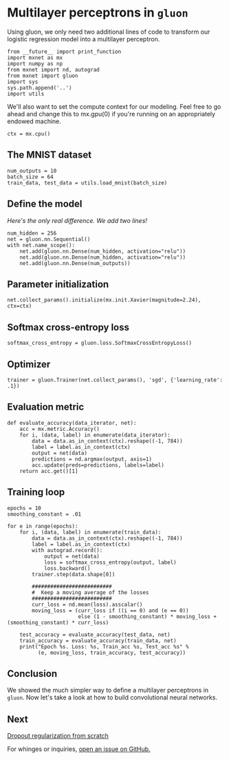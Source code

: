 # Multilayer perceptrons in ``gluon``

Using gluon, we only need two additional lines of code to transform our logistic regression model into a multilayer perceptron.

```{.python .input  n=1}
from __future__ import print_function
import mxnet as mx
import numpy as np
from mxnet import nd, autograd
from mxnet import gluon
import sys
sys.path.append('..')
import utils
```

We'll also want to set the compute context for our modeling. Feel free to go ahead and change this to mx.gpu(0) if you're running on an appropriately endowed machine.

```{.python .input  n=2}
ctx = mx.cpu()
```

## The MNIST dataset

```{.python .input  n=3}
num_outputs = 10
batch_size = 64
train_data, test_data = utils.load_mnist(batch_size)
```

## Define the model

*Here's the only real difference. We add two lines!*

```{.python .input  n=4}
num_hidden = 256
net = gluon.nn.Sequential()
with net.name_scope():
    net.add(gluon.nn.Dense(num_hidden, activation="relu"))
    net.add(gluon.nn.Dense(num_hidden, activation="relu"))
    net.add(gluon.nn.Dense(num_outputs))
```

## Parameter initialization

```{.python .input  n=5}
net.collect_params().initialize(mx.init.Xavier(magnitude=2.24), ctx=ctx)
```

## Softmax cross-entropy loss

```{.python .input  n=6}
softmax_cross_entropy = gluon.loss.SoftmaxCrossEntropyLoss()
```

## Optimizer

```{.python .input  n=7}
trainer = gluon.Trainer(net.collect_params(), 'sgd', {'learning_rate': .1})
```

## Evaluation metric

```{.python .input  n=8}
def evaluate_accuracy(data_iterator, net):
    acc = mx.metric.Accuracy()
    for i, (data, label) in enumerate(data_iterator):
        data = data.as_in_context(ctx).reshape((-1, 784))
        label = label.as_in_context(ctx)
        output = net(data)
        predictions = nd.argmax(output, axis=1)
        acc.update(preds=predictions, labels=label)
    return acc.get()[1]
```

## Training loop

```{.python .input  n=9}
epochs = 10
smoothing_constant = .01

for e in range(epochs):
    for i, (data, label) in enumerate(train_data):
        data = data.as_in_context(ctx).reshape((-1, 784))
        label = label.as_in_context(ctx)
        with autograd.record():
            output = net(data)
            loss = softmax_cross_entropy(output, label)
            loss.backward()
        trainer.step(data.shape[0])

        ##########################
        #  Keep a moving average of the losses
        ##########################
        curr_loss = nd.mean(loss).asscalar()
        moving_loss = (curr_loss if ((i == 0) and (e == 0)) 
                       else (1 - smoothing_constant) * moving_loss + (smoothing_constant) * curr_loss)

    test_accuracy = evaluate_accuracy(test_data, net)
    train_accuracy = evaluate_accuracy(train_data, net)
    print("Epoch %s. Loss: %s, Train_acc %s, Test_acc %s" %
          (e, moving_loss, train_accuracy, test_accuracy))
```

## Conclusion

We showed the much simpler way to define a multilayer perceptrons in ``gluon``. Now let's take a look at how to build convolutional neural networks.

## Next
[Dropout regularization from scratch](../chapter03_deep-neural-networks/mlp-dropout-scratch.ipynb)

For whinges or inquiries, [open an issue on  GitHub.](https://github.com/zackchase/mxnet-the-straight-dope)
